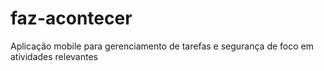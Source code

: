 # faz-acontecer
Aplicação mobile para gerenciamento de tarefas e segurança de foco em atividades relevantes
